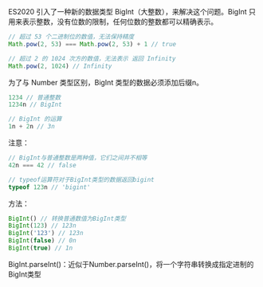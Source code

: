ES2020 引入了一种新的数据类型 BigInt（大整数），来解决这个问题。BigInt 只用来表示整数，没有位数的限制，任何位数的整数都可以精确表示。

```javascript
// 超过 53 个二进制位的数值，无法保持精度
Math.pow(2, 53) === Math.pow(2, 53) + 1 // true

// 超过 2 的 1024 次方的数值，无法表示 返回 Infinity
Math.pow(2, 1024) // Infinity
```

为了与 Number 类型区别，BigInt 类型的数据必须添加后缀n。

```javascript
1234 // 普通整数
1234n // BigInt

// BigInt 的运算
1n + 2n // 3n
```


注意：

```javascript
// BigInt与普通整数是两种值，它们之间并不相等
42n === 42 // false

// typeof运算符对于BigInt类型的数据返回bigint
typeof 123n // 'bigint'
```


方法：

```javascript
BigInt() // 转换普通数值为BigInt类型
BigInt(123) // 123n
BigInt('123') // 123n
BigInt(false) // 0n
BigInt(true) // 1n
```

BigInt.parseInt()：近似于Number.parseInt()，将一个字符串转换成指定进制的BigInt类型